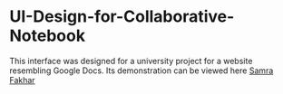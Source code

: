 # UI-Design-for-Collaborative-Notebook
This interface was designed for a university project for a website resembling Google Docs.
Its demonstration can be viewed here [Samra Fakhar](https://www.behance.net/gallery/110135029/Collaborative-Notepad)
